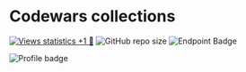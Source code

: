 # Codewars collections

[![Views statistics +1 👀](https://img.shields.io/badge/dynamic/xml?color=success&label=views&query=//*[name()=%27text%27][3]&url=https://hits.seeyoufarm.com/api/count/incr/badge.svg?url=https%3A%2F%2Fgithub.com%2Fanviks%2Fcodewars-collections)](https://hits.seeyoufarm.com/api/count/graph/dailyhits.svg?url=https://github.com/ParanoidUser/codewars-handbook)
![GitHub repo size](https://img.shields.io/github/repo-size/anviks/codewars-collections)
![Endpoint Badge](https://img.shields.io/endpoint?url=https%3A%2F%2Fghloc.vercel.app%2Fapi%2Fanviks%2Fcodewars-collections%2Fbadge)

![Profile badge](https://www.codewars.com/users/CClairvoyant/badges/large)